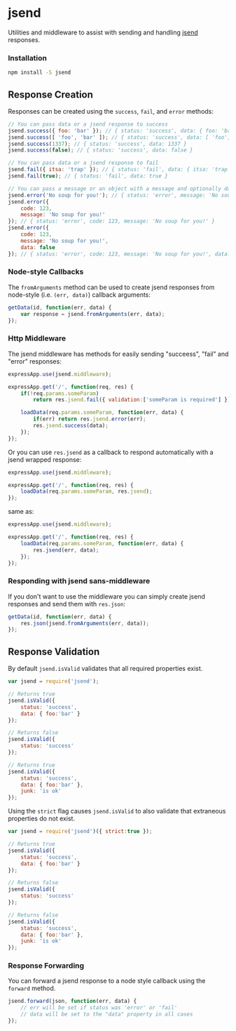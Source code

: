 # jsend

Utilities and middleware to assist with sending and handling [jsend](http://labs.omniti.com/labs/jsend) responses.


### Installation

```bash
npm install -S jsend
```



## Response Creation

Responses can be created using the `success`, `fail`, and `error` methods:

```js
// You can pass data or a jsend response to success
jsend.success({ foo: 'bar' }); // { status: 'success', data: { foo: 'bar' } }
jsend.success([ 'foo', 'bar' ]); // { status: 'success', data: [ 'foo', 'bar' ] }
jsend.success(1337); // { status: 'success', data: 1337 }
jsend.success(false); // { status: 'success', data: false }

// You can pass data or a jsend response to fail
jsend.fail({ itsa: 'trap' }); // { status: 'fail', data: { itsa: 'trap' } }
jsend.fail(true); // { status: 'fail', data: true }

// You can pass a message or an object with a message and optionally data and code
jsend.error('No soup for you!'); // { status: 'error', message: 'No soup for you!' }
jsend.error({
	code: 123,
    message: 'No soup for you!'
}); // { status: 'error', code: 123, message: 'No soup for you!' }
jsend.error({
	code: 123,
    message: 'No soup for you!',
    data: false
}); // { status: 'error', code: 123, message: 'No soup for you!', data: false }
```


### Node-style Callbacks 

The `fromArguments` method can be used to create jsend responses from node-style (i.e. `(err, data)`) callback arguments:

```js
getData(id, function(err, data) {
	var response = jsend.fromArguments(err, data);
});
```


### Http Middleware

The jsend middleware has methods for easily sending "succeess", "fail" and "error" responses:

```js
expressApp.use(jsend.middleware);

expressApp.get('/', function(req, res) {
	if(!req.params.someParam)
		return res.jsend.fail({ validation:['someParam is required'] });

	loadData(req.params.someParam, function(err, data) {
		if(err) return res.jsend.error(err);
		res.jsend.success(data);
	});
});
```

Or you can use `res.jsend` as a callback to respond automatically with a jsend wrapped response:

```js
expressApp.use(jsend.middleware);

expressApp.get('/', function(req, res) {
	loadData(req.params.someParam, res.jsend);
});
```

same as:

```js
expressApp.use(jsend.middleware);

expressApp.get('/', function(req, res) {
	loadData(req.params.someParam, function(err, data) {
		res.jsend(err, data);
	});
});
```


### Responding with jsend sans-middleware

If you don't want to use the middleware you can simply create jsend responses and send them with `res.json`:

```js
getData(id, function(err, data) {
	res.json(jsend.fromArguments(err, data));
});
```



## Response Validation

By default `jsend.isValid` validates that all required properties exist.

```js
var jsend = require('jsend');

// Returns true
jsend.isValid({
	status: 'success',
	data: { foo:'bar' }
});

// Returns false
jsend.isValid({
	status: 'success'
});

// Returns true
jsend.isValid({
	status: 'success',
	data: { foo:'bar' },
	junk: 'is ok'
});
```

Using the `strict` flag causes `jsend.isValid` to also validate that extraneous properties do not exist.

```js
var jsend = require('jsend')({ strict:true });

// Returns true
jsend.isValid({
	status: 'success',
	data: { foo:'bar' }
});

// Returns false
jsend.isValid({
	status: 'success'
});

// Returns false
jsend.isValid({
	status: 'success',
	data: { foo:'bar' },
	junk: 'is ok'
});
```


### Response Forwarding

You can forward a jsend response to a node style callback using the `forward` method.

```js
jsend.forward(json, function(err, data) {
	// err will be set if status was 'error' or 'fail'
	// data will be set to the "data" property in all cases
});
```
